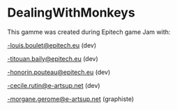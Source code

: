 # DealingWithMonkeys


This gamme was created during Epitech game Jam with: 

-louis.boulet@epitech.eu (dev)

-titouan.baily@epitech.eu (dev)

-honorin.pouteau@epitech.eu (dev)

-cecile.rutin@e-artsup.net (dev)

-morgane.gerome@e-artsup.net (graphiste)
